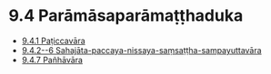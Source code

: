 # 9.4 Parāmāsaparāmaṭṭhaduka

* [9.4.1 Paṭiccavāra](9.4/9.4.1.md)
* [9.4.2--6 Sahajāta-paccaya-nissaya-saṃsaṭṭha-sampayuttavāra](9.4/9.4.2--6.md)
* [9.4.7 Pañhāvāra](9.4/9.4.7.md)
